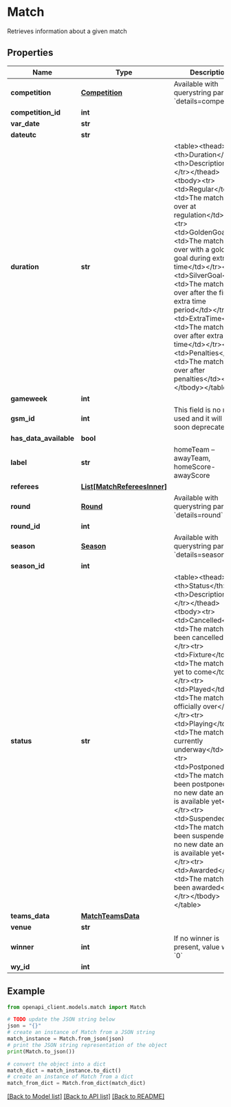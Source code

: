 # Match

Retrieves information about a given match

## Properties

Name | Type | Description | Notes
------------ | ------------- | ------------- | -------------
**competition** | [**Competition**](Competition.md) | Available with querystring param &#x60;details&#x3D;competition&#x60; | [optional] 
**competition_id** | **int** |  | [optional] 
**var_date** | **str** |  | [optional] 
**dateutc** | **str** |  | [optional] 
**duration** | **str** | &lt;table&gt;&lt;thead&gt;&lt;tr&gt;&lt;th&gt;Duration&lt;/th&gt;&lt;th&gt;Description&lt;/th&gt;&lt;/tr&gt;&lt;/thead&gt;&lt;tbody&gt;&lt;tr&gt;&lt;td&gt;Regular&lt;/td&gt;&lt;td&gt;The match is over at regulation&lt;/td&gt;&lt;/tr&gt;&lt;tr&gt;&lt;td&gt;GoldenGoal&lt;/td&gt;&lt;td&gt;The match is over with a golden goal during extra time&lt;/td&gt;&lt;/tr&gt;&lt;tr&gt;&lt;td&gt;SilverGoal&lt;/td&gt;&lt;td&gt;The match is over after the first extra time period&lt;/td&gt;&lt;/tr&gt;&lt;tr&gt;&lt;td&gt;ExtraTime&lt;/td&gt;&lt;td&gt;The match is over after extra time&lt;/td&gt;&lt;/tr&gt;&lt;tr&gt;&lt;td&gt;Penalties&lt;/td&gt;&lt;td&gt;The match is over after penalties&lt;/td&gt;&lt;/tr&gt;&lt;/tbody&gt;&lt;/table&gt; | [optional] 
**gameweek** | **int** |  | [optional] 
**gsm_id** | **int** | This field is no more used and it will be soon deprecated | [optional] 
**has_data_available** | **bool** |  | [optional] 
**label** | **str** | homeTeam – awayTeam, homeScore-awayScore | [optional] 
**referees** | [**List[MatchRefereesInner]**](MatchRefereesInner.md) |  | [optional] 
**round** | [**Round**](Round.md) | Available with querystring param &#x60;details&#x3D;round&#x60; | [optional] 
**round_id** | **int** |  | [optional] 
**season** | [**Season**](Season.md) | Available with querystring param &#x60;details&#x3D;season&#x60; | [optional] 
**season_id** | **int** |  | [optional] 
**status** | **str** | &lt;table&gt;&lt;thead&gt;&lt;tr&gt;&lt;th&gt;Status&lt;/th&gt;&lt;th&gt;Description&lt;/th&gt;&lt;/tr&gt;&lt;/thead&gt;&lt;tbody&gt;&lt;tr&gt;&lt;td&gt;Cancelled&lt;/td&gt;&lt;td&gt;The match has been cancelled&lt;/td&gt;&lt;/tr&gt;&lt;tr&gt;&lt;td&gt;Fixture&lt;/td&gt;&lt;td&gt;The match has yet to come&lt;/td&gt;&lt;/tr&gt;&lt;tr&gt;&lt;td&gt;Played&lt;/td&gt;&lt;td&gt;The match has officially over&lt;/td&gt;&lt;/tr&gt;&lt;tr&gt;&lt;td&gt;Playing&lt;/td&gt;&lt;td&gt;The match is currently underway&lt;/td&gt;&lt;/tr&gt;&lt;tr&gt;&lt;td&gt;Postponed&lt;/td&gt;&lt;td&gt;The match has been postponed and no new date and time is available yet&lt;/td&gt;&lt;/tr&gt;&lt;tr&gt;&lt;td&gt;Suspended&lt;/td&gt;&lt;td&gt;The match has been suspended and no new date and time is available yet&lt;/td&gt;&lt;/tr&gt;&lt;tr&gt;&lt;td&gt;Awarded&lt;/td&gt;&lt;td&gt;The match has been awarded&lt;/td&gt;&lt;/tr&gt;&lt;/tbody&gt;&lt;/table&gt; | [optional] 
**teams_data** | [**MatchTeamsData**](MatchTeamsData.md) |  | [optional] 
**venue** | **str** |  | [optional] 
**winner** | **int** | If no winner is present, value will be &#x60;0&#x60; | [optional] 
**wy_id** | **int** |  | [optional] 

## Example

```python
from openapi_client.models.match import Match

# TODO update the JSON string below
json = "{}"
# create an instance of Match from a JSON string
match_instance = Match.from_json(json)
# print the JSON string representation of the object
print(Match.to_json())

# convert the object into a dict
match_dict = match_instance.to_dict()
# create an instance of Match from a dict
match_from_dict = Match.from_dict(match_dict)
```
[[Back to Model list]](../README.md#documentation-for-models) [[Back to API list]](../README.md#documentation-for-api-endpoints) [[Back to README]](../README.md)


